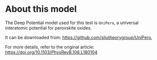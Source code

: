 # About this model

The Deep Potential model used for this test is `UniPero`, a universal interatomic potential for perovskite oxides.

It can be downloaded from: https://github.com/sliutheorygroup/UniPero,

For more details, refer to the original article: https://doi.org/10.1103/PhysRevB.108.L180104
